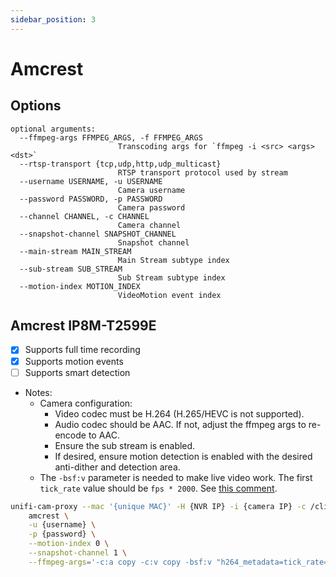 ```yaml
---
sidebar_position: 3
---
```


# Amcrest

## Options

```text
optional arguments:
  --ffmpeg-args FFMPEG_ARGS, -f FFMPEG_ARGS
                        Transcoding args for `ffmpeg -i <src> <args> <dst>`
  --rtsp-transport {tcp,udp,http,udp_multicast}
                        RTSP transport protocol used by stream
  --username USERNAME, -u USERNAME
                        Camera username
  --password PASSWORD, -p PASSWORD
                        Camera password
  --channel CHANNEL, -c CHANNEL
                        Camera channel
  --snapshot-channel SNAPSHOT_CHANNEL
                        Snapshot channel
  --main-stream MAIN_STREAM
                        Main Stream subtype index
  --sub-stream SUB_STREAM
                        Sub Stream subtype index
  --motion-index MOTION_INDEX
                        VideoMotion event index
```

## Amcrest IP8M-T2599E

- [x] Supports full time recording
- [x] Supports motion events
- [ ] Supports smart detection
- Notes:
  - Camera configuration:
    - Video codec must be H.264 (H.265/HEVC is not supported).
    - Audio codec should be AAC. If not, adjust the ffmpeg args to re-encode to AAC.
    - Ensure the sub stream is enabled.
    - If desired, ensure motion detection is enabled with the desired anti-dither and detection area.
  - The `-bsf:v` parameter is needed to make live video work.
    The first `tick_rate` value should be `fps * 2000`.
    See [this comment](https://github.com/keshavdv/unifi-cam-proxy/issues/31#issuecomment-841914363).

```sh
unifi-cam-proxy --mac '{unique MAC}' -H {NVR IP} -i {camera IP} -c /client.pem -t {Adoption token} \
    amcrest \
    -u {username} \
    -p {password} \
    --motion-index 0 \
    --snapshot-channel 1 \
    --ffmpeg-args='-c:a copy -c:v copy -bsf:v "h264_metadata=tick_rate=30000/1001"'
```

